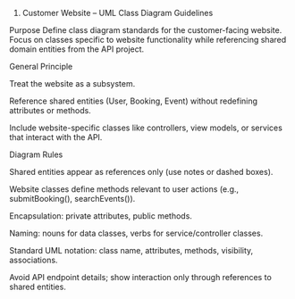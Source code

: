 1. Customer Website – UML Class Diagram Guidelines

Purpose
Define class diagram standards for the customer-facing website. Focus on classes specific to website functionality while referencing shared domain entities from the API project.

General Principle

Treat the website as a subsystem.

Reference shared entities (User, Booking, Event) without redefining attributes or methods.

Include website-specific classes like controllers, view models, or services that interact with the API.

Diagram Rules

Shared entities appear as references only (use notes or dashed boxes).

Website classes define methods relevant to user actions (e.g., submitBooking(), searchEvents()).

Encapsulation: private attributes, public methods.

Naming: nouns for data classes, verbs for service/controller classes.

Standard UML notation: class name, attributes, methods, visibility, associations.

Avoid API endpoint details; show interaction only through references to shared entities.
